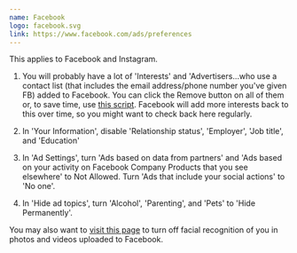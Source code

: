 ```yaml
---
name: Facebook
logo: facebook.svg
link: https://www.facebook.com/ads/preferences
---
```

This applies to Facebook and Instagram.

1. You will probably have a lot of 'Interests' and 'Advertisers…who use a contact list (that includes the email address/phone number you've given FB) added to Facebook. You can click the Remove button on all of them or, to save time, use [this script](https://gist.github.com/edjw/8f398366bcf98bec09d282b79c030edd). Facebook will add more interests back to this over time, so you might want to check back here regularly.

1. In 'Your Information', disable 'Relationship status', 'Employer', 'Job title', and 'Education'

1. In 'Ad Settings', turn 'Ads based on data from partners' and 'Ads based on your activity on Facebook Company Products that you see elsewhere' to Not Allowed. Turn 'Ads that include your social actions' to 'No one'.

1. In 'Hide ad topics', turn 'Alcohol', 'Parenting', and 'Pets' to 'Hide Permanently'.

You may also want to [visit this page](https://www.facebook.com/settings?tab=facerec) to turn off facial recognition of you in photos and videos uploaded to Facebook.